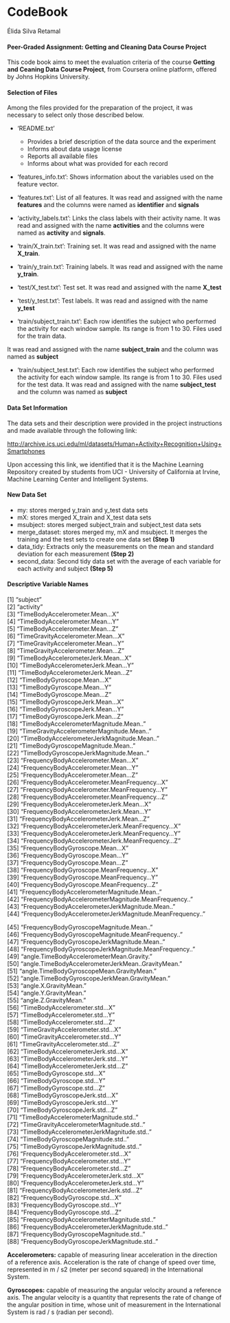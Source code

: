 CodeBook
================

Élida Silva Retamal

#### Peer-Graded Assignment: Getting and Cleaning Data Course Project

This code book aims to meet the evaluation criteria of the course
**Getting and Ceaning Data Course Project**, from Coursera online
platform, offered by Johns Hopkins University.

#### Selection of Files

Among the files provided for the preparation of the project, it was
necessary to select only those described below.

  - ‘README.txt’
    
      - Provides a brief description of the data source and the
        experiment
      - Informs about data usage license
      - Reports all available files
      - Informs about what was provided for each record

  - ‘features\_info.txt’: Shows information about the variables used on
    the feature vector.

  - ‘features.txt’: List of all features. It was read and assigned with
    the name **features** and the columns were named as **identifier**
    and **signals**

  - ‘activity\_labels.txt’: Links the class labels with their activity
    name. It was read and assigned with the name **activities** and the
    columns were named as **activity** and **signals**.

  - ‘train/X\_train.txt’: Training set. It was read and assigned with
    the name **X\_train**.

  - ‘train/y\_train.txt’: Training labels. It was read and assigned with
    the name **y\_train**.

  - ‘test/X\_test.txt’: Test set. It was read and assigned with the name
    **X\_test**

  - ‘test/y\_test.txt’: Test labels. It was read and assigned with the
    name **y\_test**

  - ‘train/subject\_train.txt’: Each row identifies the subject who
    performed the activity for each window sample. Its range is from 1
    to 30. Files used for the train data.

It was read and assigned with the name **subject\_train** and the column
was named as **subject**

  - ‘train/subject\_test.txt’: Each row identifies the subject who
    performed the activity for each window sample. Its range is from 1
    to 30. Files used for the test data. It was read and assigned with
    the name **subject\_test** and the column was named as **subject**

#### Data Set Information

The data sets and their description were provided in the project
instructions and made available through the following link:

<http://archive.ics.uci.edu/ml/datasets/Human+Activity+Recognition+Using+Smartphones>

Upon accessing this link, we identified that it is the Machine Learning
Repository created by students from UCI - University of California at
Irvine, Machine Learning Center and Intelligent Systems.

#### New Data Set

  - my: stores merged y\_train and y\_test data sets
  - mX: stores merged X\_train and X\_test data sets
  - msubject: stores merged subject\_train and subject\_test data sets
  - merge\_dataset: stores merged my, mX and msubject. It merges the
    training and the test sets to create one data set **(Step 1)**
  - data\_tidy: Extracts only the measurements on the mean and standard
    deviation for each measurement **(Step 2)**
  - second\_data: Second tidy data set with the average of each variable
    for each activity and subject **(Step 5)**

#### Descriptive Variable Names

\[1\] “subject”  
\[2\] “activity”  
\[3\] “TimeBodyAccelerometer.Mean…X”  
\[4\] “TimeBodyAccelerometer.Mean…Y”  
\[5\] “TimeBodyAccelerometer.Mean…Z”  
\[6\] “TimeGravityAccelerometer.Mean…X”  
\[7\] “TimeGravityAccelerometer.Mean…Y”  
\[8\] “TimeGravityAccelerometer.Mean…Z”  
\[9\] “TimeBodyAccelerometerJerk.Mean…X”  
\[10\] “TimeBodyAccelerometerJerk.Mean…Y”  
\[11\] “TimeBodyAccelerometerJerk.Mean…Z”  
\[12\] “TimeBodyGyroscope.Mean…X”  
\[13\] “TimeBodyGyroscope.Mean…Y”  
\[14\] “TimeBodyGyroscope.Mean…Z”  
\[15\] “TimeBodyGyroscopeJerk.Mean…X”  
\[16\] “TimeBodyGyroscopeJerk.Mean…Y”  
\[17\] “TimeBodyGyroscopeJerk.Mean…Z”  
\[18\] “TimeBodyAccelerometerMagnitude.Mean..”  
\[19\] “TimeGravityAccelerometerMagnitude.Mean..”  
\[20\] “TimeBodyAccelerometerJerkMagnitude.Mean..”  
\[21\] “TimeBodyGyroscopeMagnitude.Mean..”  
\[22\] “TimeBodyGyroscopeJerkMagnitude.Mean..”  
\[23\] “FrequencyBodyAccelerometer.Mean…X”  
\[24\] “FrequencyBodyAccelerometer.Mean…Y”  
\[25\] “FrequencyBodyAccelerometer.Mean…Z”  
\[26\] “FrequencyBodyAccelerometer.MeanFrequency…X”  
\[27\] “FrequencyBodyAccelerometer.MeanFrequency…Y”  
\[28\] “FrequencyBodyAccelerometer.MeanFrequency…Z”  
\[29\] “FrequencyBodyAccelerometerJerk.Mean…X”  
\[30\] “FrequencyBodyAccelerometerJerk.Mean…Y”  
\[31\] “FrequencyBodyAccelerometerJerk.Mean…Z”  
\[32\] “FrequencyBodyAccelerometerJerk.MeanFrequency…X”  
\[33\] “FrequencyBodyAccelerometerJerk.MeanFrequency…Y”  
\[34\] “FrequencyBodyAccelerometerJerk.MeanFrequency…Z”  
\[35\] “FrequencyBodyGyroscope.Mean…X”  
\[36\] “FrequencyBodyGyroscope.Mean…Y”  
\[37\] “FrequencyBodyGyroscope.Mean…Z”  
\[38\] “FrequencyBodyGyroscope.MeanFrequency…X”  
\[39\] “FrequencyBodyGyroscope.MeanFrequency…Y”  
\[40\] “FrequencyBodyGyroscope.MeanFrequency…Z”  
\[41\] “FrequencyBodyAccelerometerMagnitude.Mean..”  
\[42\] “FrequencyBodyAccelerometerMagnitude.MeanFrequency..”  
\[43\] “FrequencyBodyAccelerometerJerkMagnitude.Mean..”  
\[44\] “FrequencyBodyAccelerometerJerkMagnitude.MeanFrequency..”

\[45\] “FrequencyBodyGyroscopeMagnitude.Mean..”  
\[46\] “FrequencyBodyGyroscopeMagnitude.MeanFrequency..”  
\[47\] “FrequencyBodyGyroscopeJerkMagnitude.Mean..”  
\[48\] “FrequencyBodyGyroscopeJerkMagnitude.MeanFrequency..”  
\[49\] “angle.TimeBodyAccelerometerMean.Gravity.”  
\[50\] “angle.TimeBodyAccelerometerJerkMean..GravityMean.”  
\[51\] “angle.TimeBodyGyroscopeMean.GravityMean.”  
\[52\] “angle.TimeBodyGyroscopeJerkMean.GravityMean.”  
\[53\] “angle.X.GravityMean.”  
\[54\] “angle.Y.GravityMean.”  
\[55\] “angle.Z.GravityMean.”  
\[56\] “TimeBodyAccelerometer.std…X”  
\[57\] “TimeBodyAccelerometer.std…Y”  
\[58\] “TimeBodyAccelerometer.std…Z”  
\[59\] “TimeGravityAccelerometer.std…X”  
\[60\] “TimeGravityAccelerometer.std…Y”  
\[61\] “TimeGravityAccelerometer.std…Z”  
\[62\] “TimeBodyAccelerometerJerk.std…X”  
\[63\] “TimeBodyAccelerometerJerk.std…Y”  
\[64\] “TimeBodyAccelerometerJerk.std…Z”  
\[65\] “TimeBodyGyroscope.std…X”  
\[66\] “TimeBodyGyroscope.std…Y”  
\[67\] “TimeBodyGyroscope.std…Z”  
\[68\] “TimeBodyGyroscopeJerk.std…X”  
\[69\] “TimeBodyGyroscopeJerk.std…Y”  
\[70\] “TimeBodyGyroscopeJerk.std…Z”  
\[71\] “TimeBodyAccelerometerMagnitude.std..”  
\[72\] “TimeGravityAccelerometerMagnitude.std..”  
\[73\] “TimeBodyAccelerometerJerkMagnitude.std..”  
\[74\] “TimeBodyGyroscopeMagnitude.std..”  
\[75\] “TimeBodyGyroscopeJerkMagnitude.std..”  
\[76\] “FrequencyBodyAccelerometer.std…X”  
\[77\] “FrequencyBodyAccelerometer.std…Y”  
\[78\] “FrequencyBodyAccelerometer.std…Z”  
\[79\] “FrequencyBodyAccelerometerJerk.std…X”  
\[80\] “FrequencyBodyAccelerometerJerk.std…Y”  
\[81\] “FrequencyBodyAccelerometerJerk.std…Z”  
\[82\] “FrequencyBodyGyroscope.std…X”  
\[83\] “FrequencyBodyGyroscope.std…Y”  
\[84\] “FrequencyBodyGyroscope.std…Z”  
\[85\] “FrequencyBodyAccelerometerMagnitude.std..”  
\[86\] “FrequencyBodyAccelerometerJerkMagnitude.std..”  
\[87\] “FrequencyBodyGyroscopeMagnitude.std..”  
\[88\] “FrequencyBodyGyroscopeJerkMagnitude.std..”

**Accelerometers:** capable of measuring linear acceleration in the
direction of a reference axis. Acceleration is the rate of change of
speed over time, represented in m / s2 (meter per second squared) in the
International System.

**Gyroscopes:** capable of measuring the angular velocity around a
reference axis. The angular velocity is a quantity that represents the
rate of change of the angular position in time, whose unit of
measurement in the International System is rad / s (radian per second).
